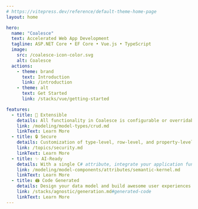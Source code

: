 ```yaml
---
# https://vitepress.dev/reference/default-theme-home-page
layout: home

hero:
  name: "Coalesce"
  text: Accelerated Web App Development
  tagline: ASP.NET Core • EF Core • Vue.js • TypeScript
  image:
    src: /coalesce-icon-color.svg
    alt: Coalesce
  actions:
    - theme: brand
      text: Introduction
      link: /introduction
    - theme: alt
      text: Get Started
      link: /stacks/vue/getting-started

features:
  - title: 🧩 Extensible
    details: All functionality in Coalesce is configurable or overridable. You'll never be boxed in or get stuck.
    link: /modeling/model-types/crud.md
    linkText: Learn More
  - title: 🔒 Secure
    details: Customization of type-level, row-level, and property-level security are all built-in.
    link: /topics/security.md
    linkText: Learn More
  - title: ✨ AI-Ready
    details: With a single C# attribute, integrate your application functions with AI agents.
    link: /modeling/model-components/attributes/semantic-kernel.md
    linkText: Learn More
  - title: 🖨 Code Generated
    details: Design your data model and build awesome user experiences. Coalesce generates the boring parts in the middle.
    link: /stacks/agnostic/generation.md#generated-code
    linkText: Learn More
---
```


<SiteFooter />

<style>
.VPHero .text {
  font-size: 42px;
  line-height: 1.1;
  padding: 16px 0;
  color: var(--logo-text-color);
}

.VPHero .VPImage {
  width: 100%
}
</style>